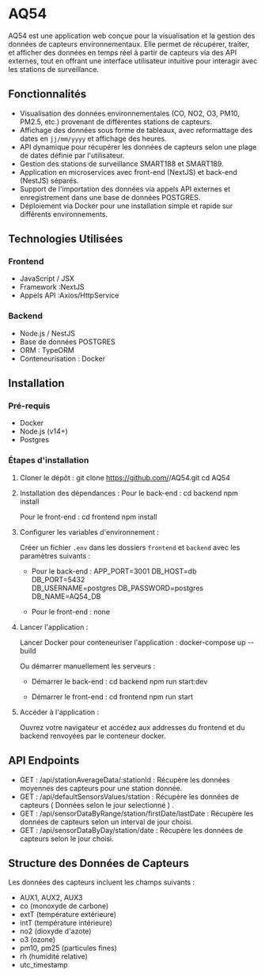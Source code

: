 

# AQ54

AQ54 est une application web conçue pour la visualisation et la gestion des données de capteurs environnementaux. Elle permet de récupérer, traiter, et afficher des données en temps réel à partir de capteurs via des API externes, tout en offrant une interface utilisateur intuitive pour interagir avec les stations de surveillance.

## Fonctionnalités

- Visualisation des données environnementales (CO, NO2, O3, PM10, PM2.5, etc.) provenant de différentes stations de capteurs.
- Affichage des données sous forme de tableaux, avec reformattage des dates en `jj/mm/yyyy` et affichage des heures.
- API dynamique pour récupérer les données de capteurs selon une plage de dates définie par l'utilisateur.
- Gestion des stations de surveillance SMART188 et SMART189.
- Application en microservices avec front-end (NextJS) et back-end (NestJS) séparés.
- Support de l'importation des données via appels API externes et enregistrement dans une base de données POSTGRES.
- Déploiement via Docker pour une installation simple et rapide sur différents environnements.

## Technologies Utilisées

### Frontend

- JavaScript / JSX
- Framework :NextJS 
- Appels API :Axios/HttpService

### Backend

- Node.js / NestJS
- Base de données  POSTGRES
- ORM : TypeORM
- Conteneurisation : Docker

## Installation

### Pré-requis

- Docker
- Node.js (v14+)
- Postgres


### Étapes d'installation

1. Cloner le dépôt :
   git clone https://github.com/<ton-nom-utilisateur>/AQ54.git
   cd AQ54

2. Installation des dépendances :
   Pour le back-end :
   cd backend
   npm install
   

   Pour le front-end :
   cd frontend
   npm install
   

3. Configurer les variables d'environnement :

   Créer un fichier `.env` dans les dossiers `frontend` et `backend` avec les paramètres suivants :

   - Pour le back-end :
      APP_PORT=3001
      DB_HOST=db          
      DB_PORT=5432        
      DB_USERNAME=postgres
      DB_PASSWORD=postgres 
      DB_NAME=AQ54_DB 

   - Pour le front-end : none

4. Lancer l'application :

   Lancer Docker pour conteneuriser l'application :
      docker-compose up --build
  

   Ou démarrer manuellement les serveurs :
   - Démarrer le back-end :
     cd backend
     npm run start:dev
     

   - Démarrer le front-end :
     cd frontend
     npm run start
     

5. Accéder à l'application :

   Ouvrez votre navigateur et accédez aux addresses du frontend et du backend renvoyées par le conteneur docker.

## API Endpoints

- GET : /api/stationAverageData/:stationId : Récupère les données moyennes des capteurs pour une station donnée.
- GET : /api/defaultSensorsValues/station : Récupère les données de capteurs ( Données selon le jour selectionné ) .
- GET : /api/sensorDataByRange/station/firstDate/lastDate : Récupère les données de capteurs selon un interval de jour choisi.
- GET : /api/sensorDataByDay/station/date : Récupère les données de capteurs selon le jour choisi.

## Structure des Données de Capteurs

Les données des capteurs incluent les champs suivants :
- AUX1, AUX2, AUX3
- co (monoxyde de carbone)
- extT (température extérieure)
- intT (température intérieure)
- no2 (dioxyde d'azote)
- o3 (ozone)
- pm10, pm25 (particules fines)
- rh (humidité relative)
- utc_timestamp
